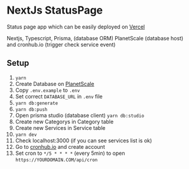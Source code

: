 # NextJs StatusPage

Status page app which can be easily deployed on [Vercel](https://vercel.com)

Nextjs, Typescript, Prisma, (database ORM) PlanetScale (database host) and cronhub.io (trigger check service event)

## Setup

1. `yarn`
2. Create Database on [PlanetScale](https://app.planetscale.com/)
3. Copy `.env.example` to `.env`
4. Set correct `DATABASE_URL` in `.env` file
5. `yarn db:generate`
6. `yarn db:push`
7. Open prisma studio (database client) `yarn db:studio`
8. Create new Categorys in Category table
9. Create new Services in Service table
10. `yarn dev`
11. Check localhost:3000 (if you can see services list is ok)
12. Go to [cronhub.io](https://cronhub.io) and create account
13. Set cron to `*/5 * * * *` (every 5min) to open `https://YOURDOMAIN.COM/api/cron`
